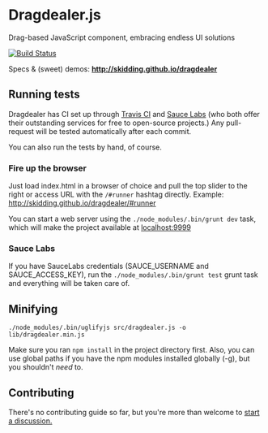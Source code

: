 Dragdealer.js
===
Drag-based JavaScript component, embracing endless UI solutions

[![Build Status](https://travis-ci.org/skidding/dragdealer.png?branch=master)](https://travis-ci.org/skidding/dragdealer)

Specs & (sweet) demos: __http://skidding.github.io/dragdealer__

## Running tests

Dragdealer has CI set up through [Travis CI](https://travis-ci.org) and [Sauce Labs](https://saucelabs.com) (who both offer their outstanding services for free to open-source projects.) Any pull-request will be tested automatically after each commit.

You can also run the tests by hand, of course.

### Fire up the browser

Just load index.html in a browser of choice and pull the top slider to the right or access URL with the `/#runner` hashtag directly. Example: http://skidding.github.io/dragdealer/#runner

You can start a web server using the `./node_modules/.bin/grunt dev` task, which will make the project available at [localhost:9999](http://localhost:9999)

### Sauce Labs

If you have SauceLabs credentials (SAUCE_USERNAME and SAUCE_ACCESS_KEY), run the `./node_modules/.bin/grunt test` grunt task and everything will be taken care of.

## Minifying

`./node_modules/.bin/uglifyjs src/dragdealer.js -o lib/dragdealer.min.js`

Make sure you ran `npm install` in the project directory first. Also, you can use global paths if you have the npm modules installed globally (-g), but you shouldn't _need_ to.

## Contributing

There's no contributing guide so far, but you're more than welcome to [start a discussion.](https://github.com/skidding/dragdealer/issues)
